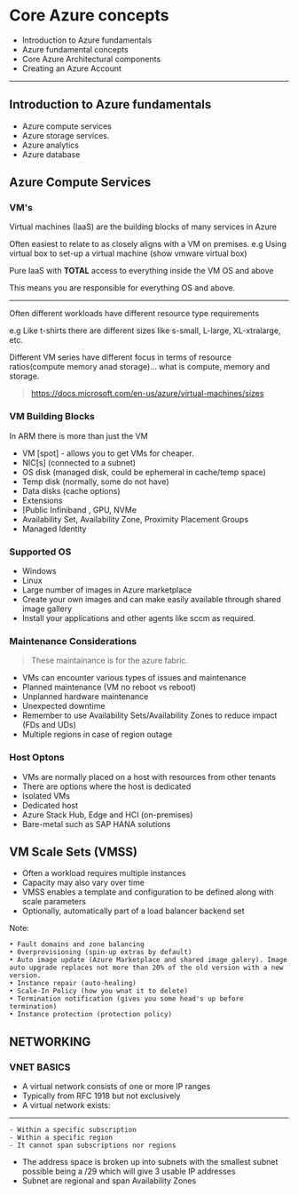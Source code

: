 # Core Azure concepts

- Introduction to Azure fundamentals
- Azure fundamental concepts
- Core Azure Architectural components
- Creating an Azure Account
_______________________________________________________________________________________________

## Introduction to Azure fundamentals

- Azure compute services
- Azure storage services.
- Azure analytics
- Azure database

## Azure Compute Services

### VM's

Virtual machines (IaaS) are the building blocks of many services in Azure

Often easiest to relate to as closely aligns with a VM on premises.
e.g Using virtual box to set-up a virtual machine (show vmware virtual box)

Pure IaaS with **TOTAL** access to everything inside the VM OS and above

This means you are responsible for everything OS and above.

--------

Often different workloads have different resource type requirements

e.g Like t-shirts there are different sizes like s-small, L-large, XL-xtralarge, etc.

Different VM series have different focus in terms of resource ratios(compute memory anad storage)... what is compute, memory and storage.

> https://docs.microsoft.com/en-us/azure/virtual-machines/sizes

### VM Building Blocks

In ARM there is more than just the VM

- VM [spot] - allows you to get VMs for cheaper.
- NIC[s] (connected to a subnet)
- OS disk (managed disk, could be ephemeral in cache/temp space)
- Temp disk (normally, some do not have)
- Data disks (cache options)
- Extensions
- [Public Infiniband , GPU, NVMe
- Availability Set, Availability Zone, Proximity Placement Groups
- Managed Identity

### Supported OS

- Windows
- Linux
- Large number of images in Azure marketplace
- Create your own images and can make easily available through shared image gallery
- Install your applications and other agents like sccm as required.

### Maintenance Considerations

> These maintainance is for the azure fabric. 

- VMs can encounter various types of issues and maintenance
- Planned maintenance (VM no reboot vs reboot)
- Unplanned hardware maintenance
- Unexpected downtime
- Remember to use Availability Sets/Availability Zones to reduce impact (FDs and UDs)
- Multiple regions in case of region outage

### Host Optons 

- VMs are normally placed on a host with resources from other tenants
- There are options where the host is dedicated
- Isolated VMs
- Dedicated host
- Azure Stack Hub, Edge and HCI (on-premises)
- Bare-metal such as SAP HANA solutions

## VM Scale Sets (VMSS)

- Often a workload requires multiple instances
- Capacity may also vary over time
- VMSS enables a template and configuration to be defined along with scale parameters
- Optionally, automatically part of a load balancer backend set

Note:

    • Fault domains and zone balancing
    • Overprovisioning (spin-up extras by default)
    • Auto image update (Azure Marketplace and shared image galery). Image auto upgrade replaces not more than 20% of the old version with a new version. 
    • Instance repair (auto-healing)
    • Scale-In Policy (how you wnat it to delete)
    • Termination notification (gives you some head's up before termination)
    • Instance protection (protection policy)

## NETWORKING

### VNET BASICS

- A virtual network consists of one or more IP ranges
- Typically from RFC 1918 but not exclusively
- A virtual network exists: 

-----

    - Within a specific subscription
    - Within a specific region
    - It cannot span subscriptions nor regions

- The address space is broken up into subnets with the smallest subnet possible being a /29 which will give 3 usable IP addresses
- Subnet are regional and span Availability Zones

